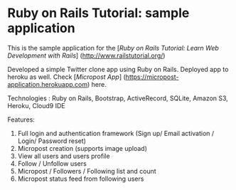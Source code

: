 
# Ruby on Rails Tutorial: sample application

This is the sample application for the
[*Ruby on Rails Tutorial: Learn Web Development with Rails*]
(http://www.railstutorial.org/)

Developed a simple Twitter clone app using Ruby on Rails. Deployed app to heroku as well. Check [*Micropost App*] (https://micropost-application.herokuapp.com) here.

Technologies : Ruby on Rails, Bootstrap, ActiveRecord, SQLite, Amazon S3, Heroku, Cloud9 IDE

Features:
1) Full login and authentication framework (Sign up/ Email activation / Login/ Password reset)
2) Micropost creation (supports image upload)
3) View all users and users profile
4) Follow / Unfollow users
5) Micropost / Followers / Following list and count
6) Micropost status feed from following users



